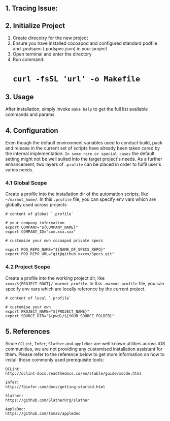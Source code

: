 ## 1. Tracing Issue:

## 2. Initialize Project
1. Create direcotry for the new project
2. Ensure you have installed cocoapod and configured standard podfile and .podspec (.podspec.json) in your project
3. Open terminal and enter the directory
4. Run command:
   # `curl -fsSL 'url' -o Makefile`

## 3. Usage
After installation, simply invoke `make help` to get the full list available commands and params.

## 4. Configuration
Even though the default environment variables used to conduct build, pack and release in the current set of scripts have already been taken cared by the internal implementation. `In some rare or special cases` the default setting might not be well suited into the target project's needs. As a further enhancement, two layers of `.profile` can be placed in order to fulfil user's varies needs.

### 4.1 Global Scope
Create a profile into the installation dir of the automation scripts, like `~/marmot_home/`. In this `.profile` file, you can specify env vars which are globally used across projects

```
# content of global `.profile`

# your company information
export COMPANY="${COMPANY_NAME}"
export COMPANY_ID="com.xxx.xxx"

# customize your own cocoapod private specs

export POD_REPO_NAME="${NAME_OF_SPECS_REPO}"
export POD_REPO_URL="git@github.xxxxx/Specs.git"

```

### 4.2 Project Scope
Create a profile into the working project dir, like `xxxx/${PROJECT_ROOT}/.marmot-profile`. In this `.marmot-profile` file, you can specify env vars which are locally reference by the current project.

```
# content of local `.profile`

# customise your own
export PROJECT_NAME="${PROJECT_NAME}"
export SOURCE_DIR="$(pwd)/${YOUR_SOURCE_FOLDER}"

```

## 5. References
Since `OCLint`, `Infer`, `Slather` and `appleDoc` are well known utilities across iOS communities, we are not providing any customised installation assistant for them. Please refer to the reference below to get more information on how to install those commonly used prerequisite tools:

```
OCLint:
http://oclint-docs.readthedocs.io/en/stable/guide/xcode.html

Infer:
http://fbinfer.com/docs/getting-started.html

Slather:
https://github.com/SlatherOrg/slather

AppleDoc:
https://github.com/tomaz/appledoc

```
